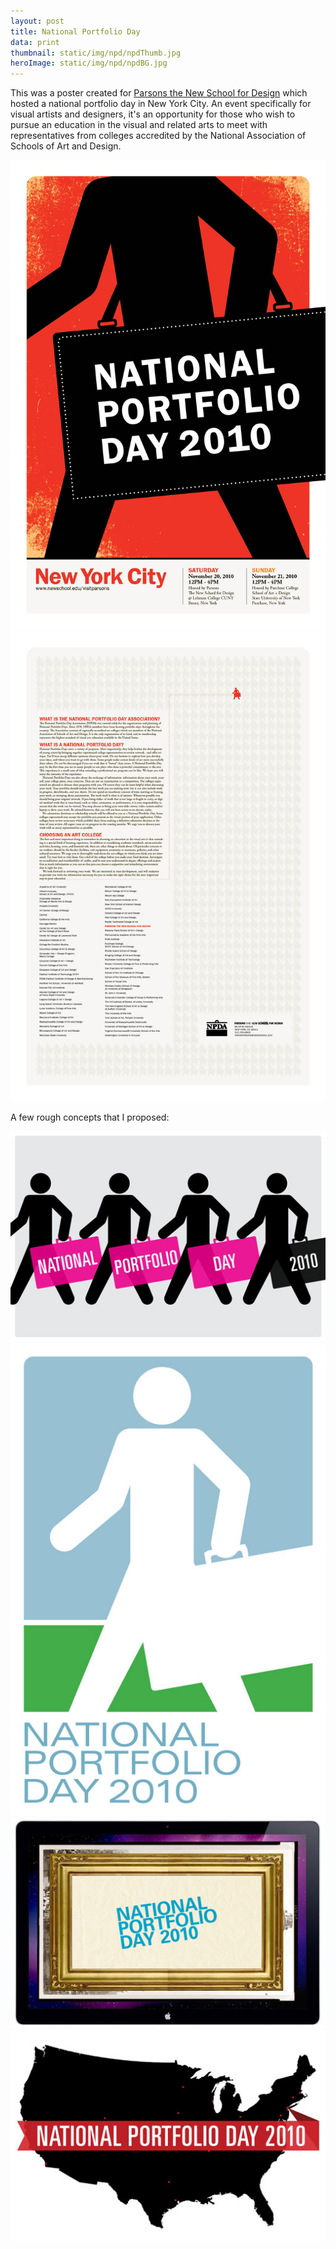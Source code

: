 ```yaml
---
layout: post
title: National Portfolio Day
data: print
thumbnail: static/img/npd/npdThumb.jpg
heroImage: static/img/npd/npdBG.jpg
---
```


<p>This was a poster created for <a class="theme-txt-orange" href="http://www.newschool.edu/parsons/">Parsons the New School for Design</a> which hosted a national portfolio day in New York City. An event specifically for visual artists and designers, it's an opportunity for those who wish to pursue an education in the visual and related arts to meet with representatives from colleges accredited by the National Association of Schools of Art and Design.</p>

<div class="col-lg-6 col-md-6 col-sm-12 col-xs-12">
<a href="static/img/npd/NPD_Poster1.jpg"><img alt="NPD poster front" src="static/img/npd/NPD_Poster1.jpg"></a>
</div>

<div class="col-lg-6 col-md-6 col-sm-12 col-xs-12">
<a href="static/img/npd/NPD_Poster2.jpg"><img alt="NPD poster back" src="static/img/npd/NPD_Poster2.jpg"></a>
</div>

<p>A few rough concepts that I proposed:</p>

<div class="col-lg-3 col-md-3 col-sm-6 col-xs-6">
  <a href="static/img/npd/rough1.jpg"><img alt="NPD rough comp" src="static/img/npd/rough1.jpg"></a>
</div>

<div class="col-lg-3 col-md-3 col-sm-6 col-xs-6">
  <a href="static/img/npd/rough2.jpg"><img alt="NPD rough comp" src="static/img/npd/rough2.jpg"></a>
</div>

<div class="col-lg-3 col-md-3 col-sm-6 col-xs-6">
  <a href="static/img/npd/rough3.jpg"><img alt="NPD rough comp" src="static/img/npd/rough3.jpg"></a>
</div>

<div class="col-lg-3 col-md-3 col-sm-6 col-xs-6">
  <a href="static/img/npd/rough4.jpg"><img alt="NPD rough comp" src="static/img/npd/rough4.jpg"></a>
</div>